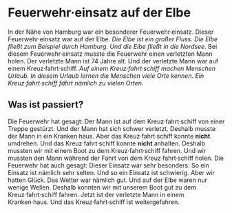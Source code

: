 # Feuerwehr·einsatz auf der Elbe

In der Nähe von Hamburg war ein besonderer Feuerwehr·einsatz. Dieser Feuerwehr·einsatz war auf der Elbe. 
*Die Elbe ist ein großer Fluss.* 
*Die Elbe fließt zum Beispiel durch Hamburg.* 
*Und die Elbe fließt in die Nordsee.* Bei diesem Feuerwehr·einsatz musste die Feuerwehr einen verletzten Mann holen. Der verletzte Mann ist 74 Jahre alt. Und der verletzte Mann war auf einem Kreuz·fahrt·schiff. 
*Auf einem Kreuz·fahrt·schiff machen Menschen Urlaub.* 
*In diesem Urlaub lernen die Menschen viele Orte kennen.* 
*Ein Kreuz·fahrt·schiff fährt nämlich zu vielen Orten.* 

## Was ist passiert?
Die Feuerwehr hat gesagt: Der Mann ist auf dem Kreuz·fahrt·schiff von einer Treppe gestürzt. Und der Mann hat sich schwer verletzt. Deshalb musste der Mann in ein Kranken·haus. Aber das Kreuz·fahrt·schiff konnte **nicht** umdrehen. Und das Kreuz·fahrt·schiff konnte **nicht** anhalten. Deshalb mussten wir mit einem Boot zu dem Kreuz·fahrt·schiff fahren. Und wir mussten den Mann während der Fahrt von dem Kreuz·fahrt·schiff holen. Die Feuerwehr hat auch gesagt: Dieser Einsatz war sehr besonders. So ein Einsatz ist nämlich sehr selten. Und so ein Einsatz ist schwierig. Aber wir hatten Glück. Das Wetter war nämlich gut. Und auf der Elbe waren nur wenige Wellen. Deshalb konnten wir mit unserem Boot gut zu dem Kreuz·fahrt·schiff fahren. 
Jetzt ist der verletzte Mann in einem Kranken·haus. Und das Kreuz·fahrt·schiff ist weitergefahren. 
